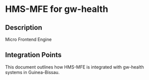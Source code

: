 # HMS-MFE for gw-health

## Description

Micro Frontend Engine

## Integration Points

This document outlines how HMS-MFE is integrated with gw-health systems in Guinea-Bissau.
